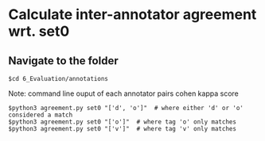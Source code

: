# Calculate inter-annotator agreement wrt. set0

## Navigate to the folder
```
$cd 6_Evaluation/annotations
```

Note: command line ouput of each annotator pairs cohen kappa score
```
$python3 agreement.py set0 "['d', 'o']"  # where either 'd' or 'o' considered a match
$python3 agreement.py set0 "['o']"  # where tag 'o' only matches 
$python3 agreement.py set0 "['v']"  # where tag 'v' only matches 
```
